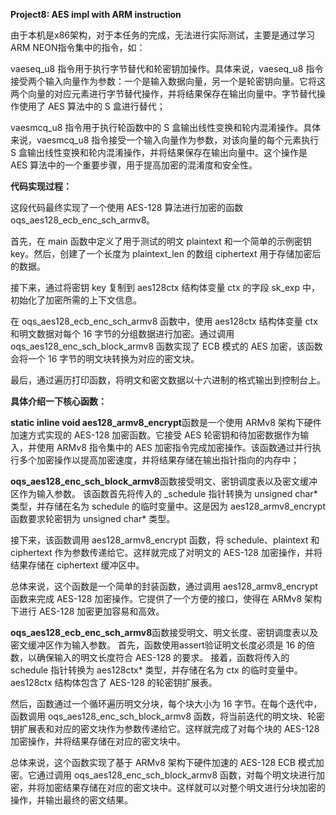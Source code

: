 **Project8: AES impl with ARM instruction**

由于本机是x86架构，对于本任务的完成，无法进行实际测试，主要是通过学习ARM NEON指令集中的指令，如：

vaeseq_u8 指令用于执行字节替代和轮密钥加操作。具体来说，vaeseq_u8 指令接受两个输入向量作为参数：一个是输入数据向量，另一个是轮密钥向量。它将这两个向量的对应元素进行字节替代操作，并将结果保存在输出向量中。字节替代操作使用了 AES 算法中的 S 盒进行替代；

vaesmcq_u8 指令用于执行轮函数中的 S 盒输出线性变换和轮内混淆操作。具体来说，vaesmcq_u8 指令接受一个输入向量作为参数，对该向量的每个元素执行 S 盒输出线性变换和轮内混淆操作，并将结果保存在输出向量中。这个操作是 AES 算法中的一个重要步骤，用于提高加密的混淆度和安全性。

**代码实现过程：**

这段代码最终实现了一个使用 AES-128 算法进行加密的函数 oqs_aes128_ecb_enc_sch_armv8。

首先，在 main 函数中定义了用于测试的明文 plaintext 和一个简单的示例密钥 key。然后，创建了一个长度为 plaintext_len 的数组 ciphertext 用于存储加密后的数据。

接下来，通过将密钥 key 复制到 aes128ctx 结构体变量 ctx 的字段 sk_exp 中，初始化了加密所需的上下文信息。

在 oqs_aes128_ecb_enc_sch_armv8 函数中，使用 aes128ctx 结构体变量 ctx 和明文数据对每个 16 字节的分组数据进行加密。通过调用 oqs_aes128_enc_sch_block_armv8 函数实现了 ECB 模式的 AES 加密，该函数会将一个 16 字节的明文块转换为对应的密文块。

最后，通过遍历打印函数，将明文和密文数据以十六进制的格式输出到控制台上。

**具体介绍一下核心函数：**

**static inline void aes128_armv8_encrypt**函数是一个使用 ARMv8 架构下硬件加速方式实现的 AES-128 加密函数。它接受 AES 轮密钥和待加密数据作为输入，并使用 ARMv8 指令集中的 AES 加密指令完成加密操作。该函数通过并行执行多个加密操作以提高加密速度，并将结果存储在输出指针指向的内存中；

**oqs_aes128_enc_sch_block_armv8**函数接受明文、密钥调度表以及密文缓冲区作为输入参数。
该函数首先将传入的 _schedule 指针转换为 unsigned char* 类型，并存储在名为 schedule 的临时变量中。这是因为 aes128_armv8_encrypt 函数要求轮密钥为 unsigned char* 类型。

接下来，该函数调用 aes128_armv8_encrypt 函数，将 schedule、plaintext 和 ciphertext 作为参数传递给它。这样就完成了对明文的 AES-128 加密操作，并将结果存储在 ciphertext 缓冲区中。

总体来说，这个函数是一个简单的封装函数，通过调用 aes128_armv8_encrypt 函数来完成 AES-128 加密操作。它提供了一个方便的接口，使得在 ARMv8 架构下进行 AES-128 加密更加容易和高效。

**oqs_aes128_ecb_enc_sch_armv8**函数接受明文、明文长度、密钥调度表以及密文缓冲区作为输入参数。
首先，函数使用assert验证明文长度必须是 16 的倍数，以确保输入的明文长度符合 AES-128 的要求。
接着，函数将传入的 schedule 指针转换为 aes128ctx* 类型，并存储在名为 ctx 的临时变量中。aes128ctx 结构体包含了 AES-128 的轮密钥扩展表。

然后，函数通过一个循环遍历明文分块，每个块大小为 16 字节。在每个迭代中，函数调用 oqs_aes128_enc_sch_block_armv8 函数，将当前迭代的明文块、轮密钥扩展表和对应的密文块作为参数传递给它。这样就完成了对每个块的 AES-128 加密操作，并将结果存储在对应的密文块中。

总体来说，这个函数实现了基于 ARMv8 架构下硬件加速的 AES-128 ECB 模式加密。它通过调用 oqs_aes128_enc_sch_block_armv8 函数，对每个明文块进行加密，并将加密结果存储在对应的密文块中。这样就可以对整个明文进行分块加密的操作，并输出最终的密文结果。



